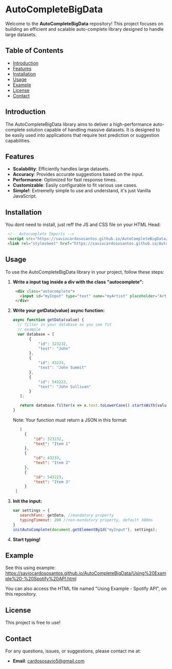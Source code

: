 # AutoCompleteBigData

Welcome to the **AutoCompleteBigData** repository! This project focuses on building an efficient and scalable auto-complete library designed to handle large datasets.

## Table of Contents
- [Introduction](#introduction)
- [Features](#features)
- [Installation](#installation)
- [Usage](#usage)
- [Example](#example)
- [License](#license)
- [Contact](#contact)

## Introduction

The AutoCompleteBigData library aims to deliver a high-performance auto-complete solution capable of handling massive datasets. It is designed to be easily used into applications that require text prediction or suggestion capabilities.

## Features

- **Scalability**: Efficiently handles large datasets.
- **Accuracy**: Provides accurate suggestions based on the input.
- **Performance**: Optimized for fast response times.
- **Customizable**: Easily configurable to fit various use cases.
- **Simple!**: Extremelly simple to use and understand, it's just Vanilla JavaScript.

## Installation

You dont need to install, just reff the JS and CSS file on your HTML Head:
   ``` html
    <!-- Autocomplete Imports -->
    <script src="https://saviocardososantos.github.io/AutoCompleteBigData/autocomplete-big-data.js"></script>
    <link rel="stylesheet" href="https://saviocardososantos.github.io/AutoCompleteBigData/autocomplete-big-data.css">
   ```

## Usage

To use the AutoCompleteBigData library in your project, follow these steps:

1. **Write a input tag inside a div with the class "autocomplete":**
   ```html
    <div class="autocomplete">
      <input id="myInput" type="text" name="myArtist" placeholder="Artist">
    </div>
   ```

2. **Write your getData(value) async function:**
   ```javascript
   async function getData(value) { 
     // filter in your database as you see fit
     // example
     var database = [
          {
              "id": 323232,
              "text": "John"
          },
          {
              "id": 43233,
              "text": "John Summit"
          },
          {
              "id": 543223,
              "text": "John Sullivan"
          }
      ];
   
      return database.filter(x => x.text.toLowerCase().startsWith(value.toLowerCase()));
   }
   ```
   Note: Your function must return a JSON in this format:
   ```json
      [
        {
            "id": 323232,
            "text": "Item 1"
        },
        {
            "id": 43233,
            "text": "Item 2"
        },
        {
            "id": 543223,
            "text": "Item 3"
        }
    ]
   ```

4. **Init the input:**
   ```javascript
   var settings = {
      searchFunc: getData, //mandatory property
      typingTimeout: 200 //non-mandatory property, default 300ms
   }
   initAutoComplete(document.getElementById("myInput"), settings);
   ```

5. **Start typing!**

## Example

See this using example: https://saviocardososantos.github.io/AutoCompleteBigData/Using%20Example%20-%20Spotify%20API.html

You can also access the HTML file named "Using Example - Spotify API", on this repository. 

## License

This project is free to use!

## Contact

For any questions, issues, or suggestions, please contact me at:

- **Email**: cardososavio5@gmail.com
